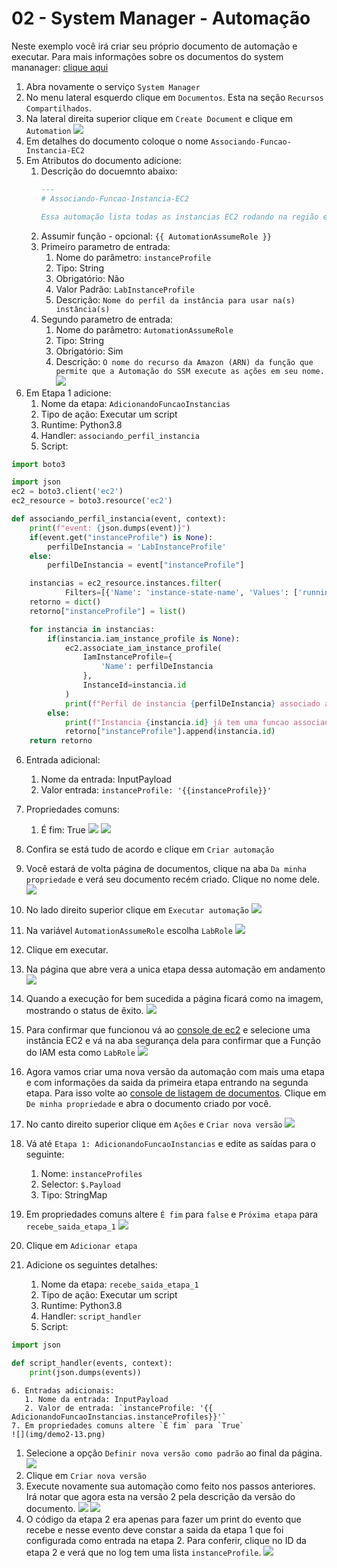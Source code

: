 # 02 - System Manager - Automação

Neste exemplo você irá criar seu próprio documento de automação e executar. Para mais informações sobre os documentos do system mananager: [clique aqui](https://docs.aws.amazon.com/systems-manager/latest/userguide/sysman-ssm-docs.html)

1. Abra novamente o serviço `System Manager`
2. No menu lateral esquerdo clique em `Documentos`. Esta na seção `Recursos Compartilhados`.
3. Na lateral direita superior clique em `Create Document` e clique em `Automation`
   ![](img/demo2-1.png)
4. Em detalhes do documento coloque o nome `Associando-Funcao-Instancia-EC2`
5. Em Atributos do documento adicione:
   1. Descrição do docuemnto abaixo:
      ``` markdown
      ---
      # Associando-Funcao-Instancia-EC2

      Essa automação lista todas as instancias EC2 rodando na região e adiciona uma função com permissões a conta AWS
      ```
   2. Assumir função - opcional: `{{ AutomationAssumeRole }}`
   3. Primeiro parametro de entrada:
      1. Nome do parâmetro: `instanceProfile`
      2. Tipo: String
      3. Obrigatório: Não
      4. Valor Padrão: `LabInstanceProfile`
      5. Descrição: `Nome do perfil da instância para usar na(s) instância(s)`
   4. Segundo parametro de entrada:
      1. Nome do parâmetro: `AutomationAssumeRole`
      2. Tipo: String
      3. Obrigatório: Sim
      4. Descrição: `O nome do recurso da Amazon (ARN) da função que permite que a Automação do SSM execute as ações em seu nome.`
    ![](img/demo2-2.png)
6. Em Etapa 1 adicione:
   1. Nome da etapa: `AdicionandoFuncaoInstancias`
   2. Tipo de ação: Executar um script
   3. Runtime: Python3.8
   4. Handler: `associando_perfil_instancia`
   5. Script: 
```python
import boto3

import json
ec2 = boto3.client('ec2')
ec2_resource = boto3.resource('ec2')

def associando_perfil_instancia(event, context):
    print(f"event: {json.dumps(event)}")
    if(event.get("instanceProfile") is None):
        perfilDeInstancia = 'LabInstanceProfile'
    else:
        perfilDeInstancia = event["instanceProfile"]

    instancias = ec2_resource.instances.filter(
            Filters=[{'Name': 'instance-state-name', 'Values': ['running']}])
    retorno = dict()
    retorno["instanceProfile"] = list()

    for instancia in instancias:
        if(instancia.iam_instance_profile is None):
            ec2.associate_iam_instance_profile(
                IamInstanceProfile={
                    'Name': perfilDeInstancia
                },
                InstanceId=instancia.id
            )
            print(f"Perfil de instancia {perfilDeInstancia} associado a  {instancia.id} de maneira bem sucedida")
        else:
            print(f"Instancia {instancia.id} já tem uma funcao associada: {instancia.iam_instance_profile['Arn']}")
            retorno["instanceProfile"].append(instancia.id)
    return retorno
```
   6. Entrada adicional:
      1. Nome da entrada: InputPayload
      2. Valor entrada: `instanceProfile: '{{instanceProfile}}'`
   7. Propriedades comuns:
      1. É fim: True
  ![](img/demo2-3.png)
  ![](img/demo2-4.png)

7. Confira se está tudo de acordo e clique em `Criar automação`
8. Você estará de volta página de documentos, clique na aba `Da minha propriedade` e verá seu documento recém criado. Clique no nome dele.
   ![](img/demo2-5.png)
9.  No lado direito superior clique em `Executar automação`
    ![](img/demo2-6.png)
10. Na variável `AutomationAssumeRole` escolha `LabRole`
    ![](img/demo2-7.png)
11. Clique em executar.
12. Na página que abre vera a unica etapa dessa automação em andamento
    ![](img/demo2-8.png)
13. Quando a execução for bem sucedida a página ficará como na imagem, mostrando o status de êxito.
    ![](img/demo2-9.png)
14. Para confirmar que funcionou vá ao [console de ec2](https://console.aws.amazon.com/ec2/v2/home?region=us-east-1#Instances:v=3) e selecione uma instância EC2 e vá na aba segurança dela para confirmar que a Função do IAM esta como `LabRole`
![](img/demo2-10.png)
15. Agora vamos criar uma nova versão da automação com mais uma etapa e com informações da saida da primeira etapa entrando na segunda etapa. Para isso volte ao [console de listagem de documentos](https://console.aws.amazon.com/systems-manager/documents/?region=us-east-1). Clique em `De minha propriedade` e abra o documento criado por você.
16. No canto direito superior clique em `Ações` e `Criar nova versão`
    ![](img/demo2-11.png)
17. Vá até `Etapa 1: AdicionandoFuncaoInstancias` e edite as saídas para o seguinte:
    1. Nome: `instanceProfiles`
    2. Selector: `$.Payload`
    3. Tipo: StringMap
18. Em propriedades comuns altere `É fim` para `false` e `Próxima etapa` para `recebe_saida_etapa_1`
    ![](img/demo2-12.png)
19. Clique em `Adicionar etapa`
20. Adicione os seguintes detalhes:
    1. Nome da etapa: `recebe_saida_etapa_1`
    2. Tipo de ação: Executar um script
    3. Runtime: Python3.8
    4. Handler: `script_handler`
    5. Script:
```python
import json

def script_handler(events, context):
    print(json.dumps(events))
```
   
    
    6. Entradas adicionais: 
       1. Nome da entrada: InputPayload
       2. Valor de entrada: `instanceProfile: '{{ AdicionandoFuncaoInstancias.instanceProfiles}}'`
    7. Em propriedades comuns altere `É fim` para `True`
    ![](img/demo2-13.png)
1.  Selecione a opção `Definir nova versão como padrão` ao final da página.
    ![](img/demo2-14.png)
2.  Clique em `Criar nova versão`
3.  Execute novamente sua automação como feito nos passos anteriores. Irá notar que agora esta na versão 2 pela descrição da versão do documento.
  ![](img/demo2-15.png)
  ![](demo2-16.png)
1.  O código da etapa 2 era apenas para fazer um print do evento que recebe e nesse evento deve constar a saida da etapa 1 que foi configurada como entrada na etapa 2. Para conferir, clique no ID da etapa 2 e verá que no log tem uma lista `instanceProfile`.
![](img/demo2-17.png)
